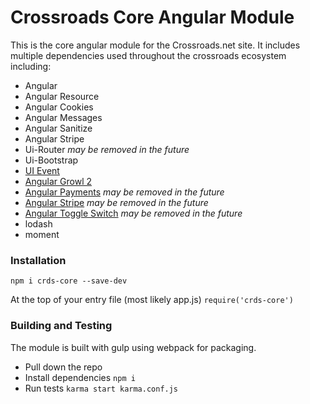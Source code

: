 # Crossroads Core Angular Module


This is the core angular module for the Crossroads.net site. It includes multiple dependencies used throughout the crossroads ecosystem including:
* Angular
* Angular Resource 
* Angular Cookies
* Angular Messages
* Angular Sanitize
* Angular Stripe
* Ui-Router *may be removed in the future*
* Ui-Bootstrap
* [UI Event](http://htmlpreview.github.io/?https://github.com/angular-ui/ui-event/master/demo/index.html)
* [Angular Growl 2](https://github.com/JanStevens/angular-growl-2)
* [Angular Payments](https://github.com/laurihy/angular-payments) *may be removed in the future*
* [Angular Stripe](https://github.com/bendrucker/angular-stripe)  *may be removed in the future*
* [Angular Toggle Switch](http://cgarvis.github.io/angular-toggle-switch/) *may be removed in the future*
* lodash
* moment



### Installation
`npm i crds-core --save-dev` 

At the top of your entry file (most likely app.js) `require('crds-core')`

### Building and Testing
The module is built with gulp using webpack for packaging.

* Pull down the repo
* Install dependencies `npm i`
* Run tests `karma start karma.conf.js`
